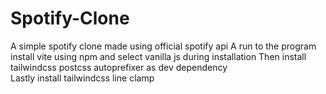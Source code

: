 # Spotify-Clone
A simple spotify clone made using official spotify api
A run to the program install vite using npm and select vanilla js during installation
Then install tailwindcss postcss autoprefixer as dev dependency  
Lastly install tailwindcss line clamp

